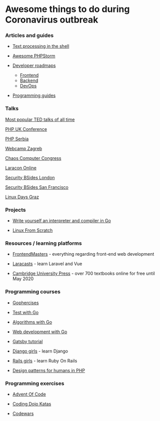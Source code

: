 # Awesome things to do during Coronavirus outbreak


### Articles and guides

* [Text processing in the shell](https://blog.balthazar-rouberol.com/text-processing-in-the-shell)

* [Awesome PHPStorm](https://www.reddit.com/r/PHP/comments/cn2zsx/what_are_your_most_used_phpstorm_features_that/)

* [Developer roadmaps](https://roadmap.sh/)
  *  [Frontend](https://roadmap.sh/frontend)
  *  [Backend](https://roadmap.sh/backend)
  *  [DevOps](https://roadmap.sh/devops)

* [Programming guides](https://roadmap.sh/guides)

### Talks 

[Most popular TED talks of all time](https://www.ted.com/playlists/171/the_most_popular_talks_of_all)

[PHP UK Conference](https://www.youtube.com/user/phpukconference)

[PHP Serbia](https://www.youtube.com/user/PHPSrbijaVideo)

[Webcamp Zagreb](https://www.youtube.com/user/WebCampZg)

[Chaos Computer Congress](https://www.youtube.com/user/mediacccde)

[Laracon Online](https://laracon.net/)

[Security BSides London](https://www.youtube.com/channel/UCXXNOelGiY_N96a2nfhcaDA)

[Security BSides San Francisco](https://www.youtube.com/channel/UCWemrSP6Aba171jXReCz_Qg)

[Linux Days Graz](https://www.youtube.com/user/grazerlinuxtage)

### Projects 

* [Write yourself an interpreter and compiler in Go](https://interpreterbook.com)

* [Linux From Scratch](http://www.linuxfromscratch.org/)

### Resources / learning platforms

* [FrontendMasters](https://frontendmasters.com) - everything regarding front-end web development

* [Laracasts](https://laracasts.com/) - learn Laravel and Vue

* [Cambridge University Press](https://www.cambridge.org/core/what-we-publish/textbooks/listing?aggs[productSubject][filters]=A57E10708F64FB69CE78C81A5C2A6555) - over 700 textbooks online for free until May 2020

### Programming courses

* [Gophercises](https://gophercises.com/)

* [Test with Go](https://testwithgo.com/)

* [Algorithms with Go](https://algorithmswithgo.com/)

* [Web development with Go](https://www.usegolang.com/)

* [Gatsby tutorial](https://www.gatsbyjs.org/tutorial/)

* [Django girls](https://djangogirls.org/) - learn Django

* [Rails girls](http://railsgirls.com/) - learn Ruby On Rails

* [Design patterns for humans in PHP](https://github.com/kamranahmedse/design-patterns-for-humans)

### Programming exercises

* [Advent Of Code](https://adventofcode.com/2019/about)

* [Coding Dojo Katas](http://codingdojo.org/kata)

* [Codewars](https://www.codewars.com/)
